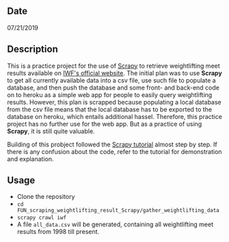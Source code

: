 ## Date
07/21/2019

## Description
This is a practice project for the use of [Scrapy](https://scrapy.org/) to retrieve weightlifting meet results available on [IWF's official website](https://www.iwf.net/). The initial plan was to use **Scrapy** to get all currently available data into a csv file, use such file to populate a database, and then push the database and some front- and back-end code on to heroku as a simple web app for people to easily query weightlifting results. However, this plan is scrapped because populating a local database from the csv file means that the local database has to be exported to the database on heroku, which entails additional hassel. Therefore, this practice project has no further use for the web app. But as a practice of using **Scrapy**, it is still quite valuable.

Building of this probject followed the [Scrapy tutorial](https://docs.scrapy.org/en/latest/intro/tutorial.html) almost step by step. If there is any confusion about the code, refer to the tutorial for demonstration and explanation.

## Usage
* Clone the repository
* `cd FUN_scraping_weightlifting_result_Scrapy/gather_weightlifting_data`
* `scrapy crawl iwf`
* A file `all_data.csv` will be generated, containing all weightlifting meet results from 1998 till present.